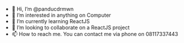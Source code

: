 - 👋 Hi, I’m @panducdrmwn
- 👀 I’m interested in anything on Computer
- 🌱 I’m currently learning ReactJS
- 💞️ I’m looking to collaborate on a ReactJS project
- 📫 How to reach me. You can contact me via phone on 08117337443

<!---
panducdrmwn/panducdrmwn is a ✨ special ✨ repository because its `README.md` (this file) appears on your GitHub profile.
You can click the Preview link to take a look at your changes.
--->
